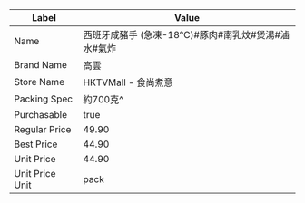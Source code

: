| Label           | Value                            |
| --------------- | -------------------------------- |
| Name            | 西班牙咸豬手 (急凍-18°C)#豚肉#南乳炆#煲湯#滷水#氣炸 |
| Brand Name      | 高雲                               |
| Store Name      | HKTVMall - 食尚煮意                  |
| Packing Spec    | 約700克^                           |
| Purchasable     | true                             |
| Regular Price   | 49.90                            |
| Best Price      | 44.90                            |
| Unit Price      | 44.90                            |
| Unit Price Unit | pack                             |
